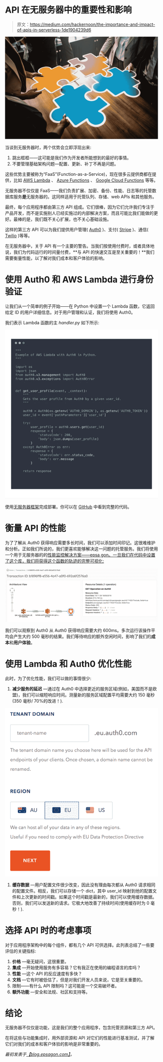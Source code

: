 # API 在无服务器中的重要性和影响

> 原文：<https://medium.com/hackernoon/the-importance-and-impact-of-apis-in-serverless-1de1904239d6>

![](img/27b6820d1d9374f3b29461d09ab4c65b.png)

当谈到无服务器时，两个优势会立即浮现出来:

1.  跳出框框——这可能是我们作为开发者所能想到的最好的事情。
2.  不要管理基础架构问题—配置、更新、补丁不再是问题。

这些优势主要被称为“FaaS”(Function-as-a-Service)，现在很多云提供商都在提供，比如 [AWS Lambda](https://aws.amazon.com/lambda/) 、 [Azure Functions](https://azure.microsoft.com/en-us/services/functions/) 、 [Google Cloud Functions](https://cloud.google.com/functions/) 等等。

无服务器不仅仅是 FaaS——我们负责扩展、加密、备份、性能、日志等的托管数据库服务**是**无服务器的。这同样适用于托管队列、存储、web APIs 和其他服务。

最终，每个应用程序都由第三方 API 组成。它们很棒，因为它们允许我们专注于产品开发，而不是实施别人已经实施过的内部解决方案，而且可能比我们能做的更好。最棒的是，我们既不关心扩展，也不关心基础设施。

这样的第三方 API 可以为我们提供用户管理( [Auth0](http://auth0.com/) )、支付( [Stripe](https://stripe.com/) )、通信( [Twilio](https://www.twilio.com/) )等等。

在无服务器中，关于 API 有一个主要的警告。当我们按使用付费时，或者具体地说，我们为代码运行的时间量付费，**与 API 的快速交互是至关重要的！**我们需要衡量性能，以了解对我们成本和客户体验的影响。

# 使用 Auth0 和 AWS Lambda 进行身份验证

让我们从一个简单的例子开始——在 Python 中设置一个 Lambda 函数，它返回给定 ID 的用户详细信息。对于用户管理和认证，我们将使用 Auth0。

我们表示 Lambda 函数的主 *handler.py* 如下所示:

![](img/583d234e60cded6ce77bc9524168f8ee.png)

使用[无服务器框架](http://serverless.com/)完成部署。你可以在 [GitHub](https://github.com/epsagon/lambda-auth0-example) 中看到完整的代码。

# 衡量 API 的性能

为了了解从 Auth0 获得响应需要多长时间，我们可以添加时间印记。这很难维护和分析。正如我们所说的，我们更喜欢能够解决这一问题的托管服务。我们将使用一个用于无服务器的的[性能监控解决方案——epsa gon。一旦我们在代码中设置了这个库，我们将获得这个函数的轨迹的完整可视化:](https://epsagon.com/)

![](img/746cee8541bd0919505ddce0fea38ef0.png)

我们可以观察到 Auth0 从 Auth0 获得响应需要大约 600ms。多次运行该操作平均会产生大约 500 毫秒的结果。我们等待响应的额外空闲时间，影响了我们的**成本**和**用户体验**。

# 使用 Lambda 和 Auth0 优化性能

此时，为了优化性能，我们可以做的事情很少:

1.  **减少服务的延迟** —通过在 Auth0 中选择更近的服务区域(例如，美国而不是欧盟)，我们可以缩短响应时间。测量新的服务区域配置平均需要大约 150 毫秒(350 毫秒/ 70%的改进！).

![](img/ab516fb6ed8c2ff18704ee2d20011183.png)

1.  **缓存数据** —用户配置文件很少改变，因此没有理由每次都从 Auth0 请求相同的配置文件。相反，我们可以存储一个 dict，其中 user_id 映射到他的配置文件和上次更新的时间戳。如果这个时间戳是最新的，我们可以使用缓存数据。否则，我们可以发送新的请求。它极大地改善了持续时间(使用缓存时为 0 毫秒！).

# 选择 API 时的考虑事项

对于应用程序架构中的每个组件，都有几个 API 可供选择。此列表总结了一些要评估的关键指标:

1.  **价格** —毫无疑问，这很重要。
2.  **集成** —开始使用服务有多容易？它有我正在使用的编程语言的库吗？
3.  **性能** —这个 API 的反应速度有多快？
4.  **文档** —它有时被低估了，但是对我们开发人员来说，它是至关重要的。
5.  限制——有什么 API 限制吗？这可能是一个交易破坏者。
6.  **额外功能** —安全和法规、社区和支持等。

# 结论

无服务器不仅仅是功能，这是我们的整个应用程序，包含托管资源和第三方 API。

在将这些与功能集成时，用外部资源和 API 对它们的性能进行基准测试，并了解它们对我们的成本和客户体验的影响是非常重要的。

*最初发表于*[*【blog.epsagon.com】*](http://blog.epsagon.com/the-importance-and-impact-of-apis-in-serverless)*。*